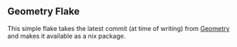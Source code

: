 ## Geometry Flake

This simple flake takes the latest commit (at time of writing) from [Geometry](https://github.com/geometry-zsh/geometry) and makes it available as a nix package.

